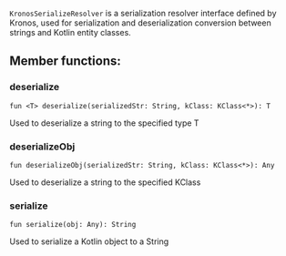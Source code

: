 `KronosSerializeResolver` is a serialization resolver interface defined by Kronos, used for serialization and deserialization conversion between strings and Kotlin entity classes.

## Member functions:

### deserialize
`fun <T> deserialize(serializedStr: String, kClass: KClass<*>): T`

Used to deserialize a string to the specified type T

### deserializeObj
`fun deserializeObj(serializedStr: String, kClass: KClass<*>): Any`

Used to deserialize a string to the specified KClass

### serialize
`fun serialize(obj: Any): String`

Used to serialize a Kotlin object to a String